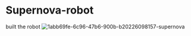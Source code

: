 # Supernova-robot
built the robot
![1abb69fe-6c96-47b6-900b-b20226098157-supernova](https://github.com/user-attachments/assets/af3b054f-01e4-45a3-9ffe-9cf97d1f40ee)

